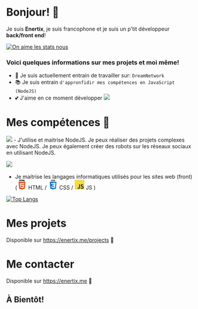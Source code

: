 # Bonjour! 👋
Je suis **Enertix**, je suis francophone et je suis un p'tit développeur __back/front end__!

[![On aime les stats nous](https://github-readme-stats.vercel.app/api?username=Christian-Martins&theme=midnight-purple&count_private=true)](#)

### Voici quelques informations sur mes projets et moi même!
- 🔨 Je suis actuellement entrain de travailler sur: `DreamNetwork`
- 📚 Je suis entrain `d'appronfidir mes compétences en JavaScript (NodeJS)`
- 💕 J'aime en ce moment développer <img src="https://img.shields.io/badge/javascript%20-%23323330.svg?&style=for-the-badge&logo=javascript&logoColor=%23F7DF1E"/>

# Mes compétences 💫
<img src="https://img.shields.io/badge/node.js%20-%2343853D.svg?&style=for-the-badge&logo=node.js&logoColor=white"/>
- J'utilise et maitrise NodeJS.
Je peux réaliser des projets complexes avec NodeJS.
Je peux également créer des robots sur les réseaux sociaux en utilisant NodeJS.

 ![](https://i.imgur.com/jHqJKXy.png)
 - Je maitrise les langages informatiques utilisés pour les sites web (front) (<img alt="HTML5" width="26px" src="https://raw.githubusercontent.com/github/explore/80688e429a7d4ef2fca1e82350fe8e3517d3494d/topics/html/html.png" /> HTML  / <img alt="CSS3" width="26px" src="https://raw.githubusercontent.com/github/explore/80688e429a7d4ef2fca1e82350fe8e3517d3494d/topics/css/css.png" /> CSS  / <img alt="JavaScript" width="26px" src="https://raw.githubusercontent.com/github/explore/80688e429a7d4ef2fca1e82350fe8e3517d3494d/topics/javascript/javascript.png" /> JS )

[![Top Langs](https://github-readme-stats.vercel.app/api/top-langs/?username=christian-martins&layout=compact)](#)

# Mes projets
Disponible sur https://enertix.me/projects 🧡

# Me contacter
Disponible sur https://enertix.me 💚

## À Bientôt!
